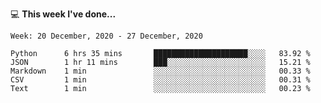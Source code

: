 💻 **This week I've done...**

<!--START_SECTION:waka-->
```text
Week: 20 December, 2020 - 27 December, 2020

Python      6 hrs 35 mins       █████████████████████░░░░   83.92 % 
JSON        1 hr 11 mins        ███░░░░░░░░░░░░░░░░░░░░░░   15.21 % 
Markdown    1 min               ░░░░░░░░░░░░░░░░░░░░░░░░░   00.33 % 
CSV         1 min               ░░░░░░░░░░░░░░░░░░░░░░░░░   00.31 % 
Text        1 min               ░░░░░░░░░░░░░░░░░░░░░░░░░   00.23 %
```
<!--END_SECTION:waka-->
